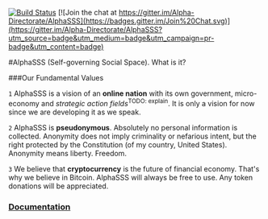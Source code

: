 [![Build Status](https://travis-ci.org/Alpha-Directorate/AlphaSSS.svg?branch=master)](https://travis-ci.org/Alpha-Directorate/AlphaSSS) [![Join the chat at https://gitter.im/Alpha-Directorate/AlphaSSS](https://badges.gitter.im/Join%20Chat.svg)](https://gitter.im/Alpha-Directorate/AlphaSSS?utm_source=badge&utm_medium=badge&utm_campaign=pr-badge&utm_content=badge)


#AlphaSSS (Self-governing Social Space).  What is it?

###Our Fundamental Values

`1` AlphaSSS is a vision of an **online nation** with its own government, micro-economy and *strategic action fields*<sup>TODO: explain</sup>. It is only a vision for now since we are developing it as we speak.  

`2` AlphaSSS is **pseudonymous**. Absolutely no personal information is collected. Anonymity does not imply criminality or nefarious intent, but the right protected by the Constitution (of my country, United States). Anonymity means liberty. Freedom.  

`3` We believe that **cryptocurrency** is the future of financial economy. That's why we believe in Bitcoin. AlphaSSS will always be free to use. Any token donations will be appreciated.  

### [Documentation](Documentation)
